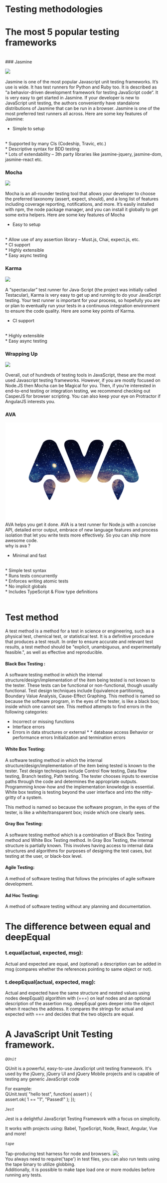 
# ****Testing methodologies****

# The most 5 popular testing frameworks
<br>
### Jasmine

![](https://raygun.com/blog/wp-content/uploads/2017/05/Front-end-development-frameworks.png)

Jasmine is one of the most popular Javascript unit testing frameworks. It’s use is wide. It has test runners for Python and Ruby too. It is described as “a behavior-driven development framework for testing JavaScript code“.
It is very easy to get started in Jasmine. If your developer is new to  JavaScript unit testing, the authors conveniently have standalone distributions of Jasmine that can be run in a browser. Jasmine is one of the most preferred test runners all across. Here are some key features of Jasmine:

* Simple to setup
<br>
* Supported by many CIs (Codeship, Travic, etc.)
<br>
* Descriptive syntax for BDD testing
<br>
* Lots of extendability – 3th party libraries
like jasmine-jquery, jasmine-dom, jasmine-react etc.

### Mocha

![](https://raygun.com/blog/wp-content/uploads/2017/05/Front-end-development-frameworks-3.png)

Mocha is an all-rounder testing tool that allows your developer to choose the preferred taxonomy (assert, expect, should), and a long list of features including coverage reporting, notifications, and more. It’s easily installed with npm, the node package manager, and you can install it globally to get some extra helpers. Here are some key features of Mocha

* Easy to setup
<br>
* Allow use of any assertion library – Must.js, Chai, expect.js,  etc.
<br>
* CI support
<br>
* Highly extensible
<br>
* Easy async testing

### Karma

![](https://i.ytimg.com/vi/bJc078szrZA/maxresdefault.jpg)

A “spectacular” test runner for Java-Script (the project was initially called Testacular), Karma is very easy to get up and running to do your JavaScript testing. Your test runner is important for your process, so hopefully you are or plan to eventually run your tests in a continuous integration environment to ensure the code quality. Here are some key points of Karma.

* CI support
<br>
* Highly extensible
<br>
* Easy async testing

### Wrapping Up

![](https://static.frontendmasters.com/assets/courses/2019-04-03-deep-javascript-v3/thumb.jpg)

Overall, out of hundreds of testing tools in JavaScript, these are the most used Javascript testing frameworks. However, if you are mostly focused on Node.JS then Mocha can be Magical for you. Then, if you’re interested in end-to-end testing or integration testing, we recommend checking out CasperJS for browser scripting. You can also keep your eye on Protractor if AngularJS interests you.

### AVA

![](https://github.com/avajs/ava/raw/master/media/header.png)
AVA helps you get it done. AVA is a test runner for Node.js with a concise API, detailed error output, embrace of new language features and process isolation that let you write tests more effectively. So you can ship more awesome code. <br>
why is ava ?
* Minimal and fast
<br>
* Simple test syntax
<br>
* Runs tests concurrently
<br>
* Enforces writing atomic tests
<br>
* No implicit globals
<br>
* Includes TypeScript & Flow type definitions
<br><br>

# Test method
A test method is a method for a test in science or engineering,
such as a physical test, chemical test, or statistical test.
It is a definitive procedure that produces a test result.
In order to ensure accurate and relevant test results,
a test method should be "explicit, unambiguous, and experimentally feasible.",
as well as effective and reproducible.

#### Black Box Testing	:
A software testing method in which the internal structure/design/implementation of the item being tested is not known to the tester. These tests can be functional or non-functional, though usually functional. Test design techniques include Equivalence partitioning, Boundary Value Analysis, Cause-Effect Graphing.
This method is named so because the software program, in the eyes of the tester, is like a black box; inside which one cannot see. This method attempts to find errors in the following categories:

* Incorrect or missing functions
* Interface errors
* Errors in data structures or external * * database access
Behavior or performance errors
Initialization and termination errors

#### White Box Testing:
A software testing method in which the internal structure/design/implementation of the item being tested is known to the tester. Test design techniques include Control flow testing, Data flow testing, Branch testing, Path testing.
The tester chooses inputs to exercise paths through the code and determines the appropriate outputs. Programming know-how and the implementation knowledge is essential. White box testing is testing beyond the user interface and into the nitty-gritty of a system.

This method is named so because the software program, in the eyes of the tester, is like a white/transparent box; inside which one clearly sees.
#### Gray Box Testing:
A software testing method which is a combination of Black Box Testing method and White Box Testing method.
In Gray Box Testing, the internal structure is partially known. This involves having access to internal data structures and algorithms for purposes of designing the test cases, but testing at the user, or black-box level.
#### Agile Testing:
A method of software testing that follows the principles of agile software development.
#### Ad Hoc Testing:
A method of software testing without any planning and documentation.

# The difference between equal and deepEqual

### t.equal(actual, expected, msg):

Actual and expected are equal, and (optional) a description can be added in msg (compares whether the references pointing to same object or not).

### t.deepEqual(actual, expected, msg):

Actual and expected have the same structure and nested values using nodes deepEqual() algorithim with (===) on leaf nodes and an optional description of the assertion msg.
deepEqual goes deeper into the object when it reaches the address. It compares the strings for actual and expected with === and decides that the two objects are equal.

# A JavaScript Unit Testing framework.

*`QUnit`*

QUnit is a powerful, easy-to-use JavaScript unit testing framework. It's used by the jQuery, jQuery UI and jQuery Mobile projects and is capable of testing any generic JavaScript code

For example:<br>
QUnit.test( "hello test", function( assert ) { <br>
assert.ok( 1 == "1", "Passed!" );
});

*`Jest`*

Jest is a delightful JavaScript Testing Framework with a focus on simplicity.

It works with projects using: Babel, TypeScript, Node, React, Angular, Vue and more!

*`tape`*

Tap-producing test harness for node and browsers.
![](https://catonmat.net/images/testling/testling-ci-test-example-badge.png);<br>
You always need to require('tape') in test files, you can also run tests using the tape binary to utilize globbing.<br>
Additionally, it is possible to make tape load one or more modules before running any tests.
